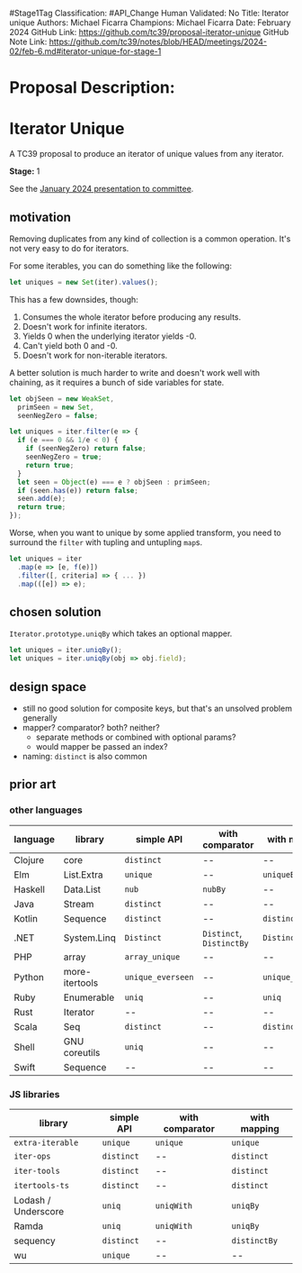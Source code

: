 #Stage1Tag
Classification: #API_Change
Human Validated: No
Title: Iterator unique
Authors: Michael Ficarra
Champions: Michael Ficarra
Date: February 2024
GitHub Link: https://github.com/tc39/proposal-iterator-unique
GitHub Note Link: https://github.com/tc39/notes/blob/HEAD/meetings/2024-02/feb-6.md#iterator-unique-for-stage-1

# Proposal Description:
Iterator Unique
===============

A TC39 proposal to produce an iterator of unique values from any iterator.

**Stage:** 1

See the [January 2024 presentation to committee](https://docs.google.com/presentation/d/1381O5-rNH72MheHOIiTDfzentOn4APPps3R2MYeLzWY/edit).

## motivation

Removing duplicates from any kind of collection is a common operation. It's not very easy to do for iterators.

For some iterables, you can do something like the following:

```js
let uniques = new Set(iter).values();
```

This has a few downsides, though:

1. Consumes the whole iterator before producing any results.
1. Doesn't work for infinite iterators.
1. Yields 0 when the underlying iterator yields -0.
1. Can't yield both 0 and -0.
1. Doesn't work for non-iterable iterators.

A better solution is much harder to write and doesn't work well with chaining, as it requires a bunch of side variables for state.

```js
let objSeen = new WeakSet,
  primSeen = new Set,
  seenNegZero = false;

let uniques = iter.filter(e => {
  if (e === 0 && 1/e < 0) {
    if (seenNegZero) return false;
    seenNegZero = true;
    return true;
  }
  let seen = Object(e) === e ? objSeen : primSeen;
  if (seen.has(e)) return false;
  seen.add(e);
  return true;
});
```

Worse, when you want to unique by some applied transform, you need to surround the `filter` with tupling and untupling `map`s.

```js
let uniques = iter
  .map(e => [e, f(e)])
  .filter([, criteria] => { ... })
  .map(([e]) => e);
```

## chosen solution

`Iterator.prototype.uniqBy` which takes an optional mapper.

```js
let uniques = iter.uniqBy();
let uniques = iter.uniqBy(obj => obj.field);
```

## design space

* still no good solution for composite keys, but that's an unsolved problem generally
* mapper? comparator? both? neither?
  * separate methods or combined with optional params?
  * would mapper be passed an index?
* naming: `distinct` is also common

## prior art

### other languages

| language | library | simple API | with comparator | with mapping |
|----------|---------|------------|-----------------|--------------|
| Clojure | core | `distinct` | -- | -- |
| Elm | List.Extra | `unique` | -- | `uniqueBy` |
| Haskell | Data.List | `nub` | `nubBy` | -- |
| Java | Stream | `distinct` | -- | -- |
| Kotlin | Sequence | `distinct` | -- | `distinctBy` |
| .NET | System.Linq | `Distinct` | `Distinct`, `DistinctBy` | `DistinctBy` | 
| PHP | array | `array_unique` | -- | -- |
| Python | more-itertools | `unique_everseen` | -- | `unique_everseen` |
| Ruby | Enumerable | `uniq` | -- | `uniq` |
| Rust | Iterator | -- | -- | -- |
| Scala | Seq | `distinct` | -- | `distinctBy` |
| Shell | GNU coreutils | `uniq` | -- | -- |
| Swift | Sequence | -- | -- | -- |

### JS libraries

| library | simple API | with comparator | with mapping |
|---------|------------|-----------------|--------------|
| `extra-iterable` | `unique` | `unique` | `unique` |
| `iter-ops` | `distinct` | -- | `distinct` |
| `iter-tools` | `distinct` | -- | `distinct` |
| `itertools-ts` |  `distinct` | -- | `distinct` |
| Lodash / Underscore | `uniq` | `uniqWith` | `uniqBy` |
| Ramda | `uniq` | `uniqWith` | `uniqBy` |
| sequency | `distinct` | -- | `distinctBy` |
| wu | `unique` | -- | -- |
